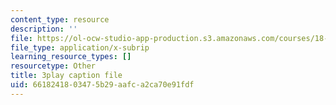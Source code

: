 ```yaml
---
content_type: resource
description: ''
file: https://ol-ocw-studio-app-production.s3.amazonaws.com/courses/18-03sc-differential-equations-fall-2011/6618241803475b29aafca2ca70e91fdf_JbuG6u2ko_0.vtt
file_type: application/x-subrip
learning_resource_types: []
resourcetype: Other
title: 3play caption file
uid: 66182418-0347-5b29-aafc-a2ca70e91fdf
---
```


